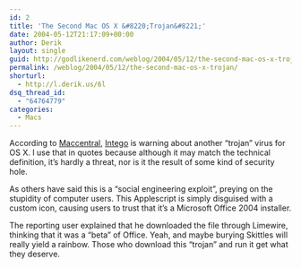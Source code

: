 ```yaml
---
id: 2
title: 'The Second Mac OS X &#8220;Trojan&#8221;'
date: 2004-05-12T21:17:09+00:00
author: Derik
layout: single
guid: http://godlikenerd.com/weblog/2004/05/12/the-second-mac-os-x-trojan/
permalink: /weblog/2004/05/12/the-second-mac-os-x-trojan/
shorturl:
  - http://l.derik.us/6l
dsq_thread_id:
  - "64764779"
categories:
  - Macs
---
```

According to [Maccentral](http://maccentral.macworld.com/news/2004/05/12/intego/), [Intego](http://www.intego.com) is warning about another &#8220;trojan&#8221; virus for OS X. I use that in quotes because although it may match the technical definition, it&#8217;s hardly a threat, nor is it the result of some kind of security hole.

As others have said this is a &#8220;social engineering exploit&#8221;, preying on the stupidity of computer users. This Applescript is simply disguised with a custom icon, causing users to trust that it&#8217;s a Microsoft Office 2004 installer.

The reporting user explained that he downloaded the file through Limewire, thinking that it was a &#8220;beta&#8221; of Office. Yeah, and maybe burying Skittles will really yield a rainbow. Those who download this &#8220;trojan&#8221; and run it get what they deserve.